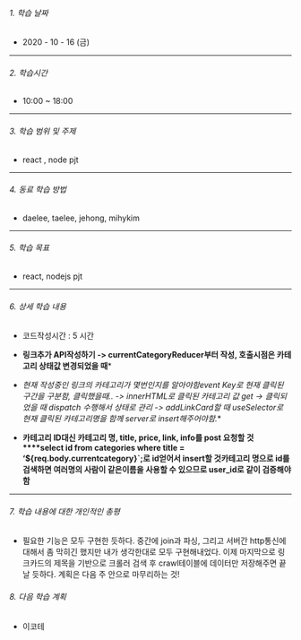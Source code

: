 

###### 1. 학습 날짜

- 2020 - 10 - 16 (금)

---

###### 2. 학습시간

- 10:00 ~ 18:00

---

###### 3. 학습 범위 및 주제

- react , node pjt

---

###### 4. 동료 학습 방법 

- daelee, taelee, jehong, mihykim

---

###### 5. 학습 목표 

- react, nodejs pjt

---

###### 6. 상세 학습 내용

- 코드작성시간 :   5 시간

- **링크추가 API작성하기 -> currentCategoryReducer부터 작성, 호출시점은 카테고리 상태값 변경되었을 때***

- *현재 작성중인 링크의 카테고리가 몇번인지를 알아야함event Key로 현재 클릭된 구간을 구분함, 클릭했을때.. -> innerHTML로 클릭된 카테고리 값 get -> 클릭되었을 때 dispatch 수행해서 상태로 관리 -> addLinkCard할 때 useSelector로 현재 클릭된 카테고리명을 함께 server로 insert해주어야함.**
- **카테고리 ID대신 카테고리 명, title, price, link, info를 post 요청할 것****select id from categories where title = ‘${req.body.currentcategory}`;로 id얻어서 insert할 것카테고리 명으로 id를 검색하면 여러명의 사람이 같은이름을 사용할 수 있으므로 user_id로 같이 검증해야함**

---

###### 7. 학습 내용에 대한 개인적인 총평

- 필요한 기능은 모두 구현한 듯하다. 중간에 join과 파싱, 그리고 서버간 http통신에 대해서 좀 막히긴 했지만 내가 생각한대로 모두 구현해내었다. 이제 마지막으로 링크카드의 제목을 기반으로 크롤러 검색 후 crawl테이블에 데이터만 저장해주면 끝날 듯하다. 계획은 다음 주 안으로 마무리하는 것!

###### 8. 다음 학습 계획

- 이코테